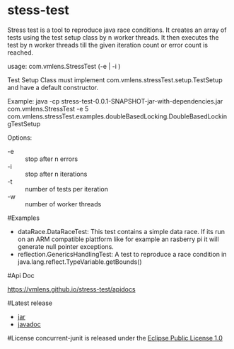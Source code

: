 # stess-test

Stress test is a tool to reproduce java race conditions. It creates an array of <test per iteration> tests using the test setup class by n worker threads. It then executes the test by n worker threads till the given iteration count or error count is reached. 

usage: com.vmlens.StressTest (-e <error count> | -i <iteration count>) <Test Setup Class>

Test Setup Class must implement com.vmlens.stressTest.setup.TestSetup and have a default constructor.

Example: java  -cp stress-test-0.0.1-SNAPSHOT-jar-with-dependencies.jar com.vmlens.StressTest -e 5 com.vmlens.stressTest.examples.doubleBasedLocking.DoubleBasedLockingTestSetup

Options:
<dl>
  <dt>-e <error count></dt>
  <dd> stop after n errors</dd>

  <dt>-i <iteration count>  </dt>
  <dd>stop after n iterations</dd>
 
 
   <dt> -t <test per iteration></dt>
  <dd> number of tests per iteration</dd>

  <dt> -w <worker thread count>  </dt>
  <dd>    
   number of worker threads</dd>
 
 
 
</dl>




#Examples
 * dataRace.DataRaceTest: This test contains a simple data race. If its run on an ARM compatible plattform like for example an rasberry pi it will generate null pointer exceptions. 
 * reflection.GenericsHandlingTest: A test to reproduce a race condition in java.lang.reflect.TypeVariable.getBounds()

#Api Doc

https://vmlens.github.io/stress-test/apidocs



#Latest release
* [jar](https://github.com/vmlens/stress-test/releases/download/0.0.1/stress-test-0.0.1-SNAPSHOT-jar-with-dependencies.jar)  
* [javadoc](https://github.com/vmlens/stress-test/releases/download/0.0.1/stress-test-0.0.1-SNAPSHOT-javadoc.jar) 





#License
concurrent-junit is released under the [Eclipse Public License 1.0](http://www.eclipse.org/legal/epl-v10.html)


